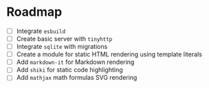 # Roadmap

- [ ] Integrate `esbuild`
- [ ] Create basic server with `tinyhttp`
- [ ] Integrate `sqlite` with migrations
- [ ] Create a module for static HTML rendering using template literals
- [ ] Add `markdown-it` for Markdown rendering
- [ ] Add `shiki` for static code highlighting
- [ ] Add `mathjax` math formulas SVG rendering
